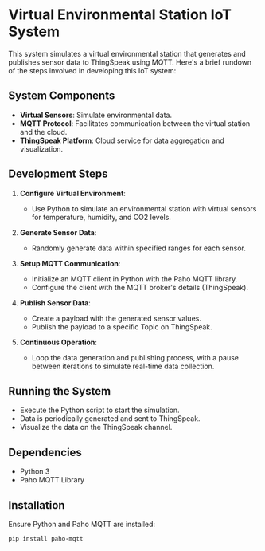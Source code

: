 # Virtual Environmental Station IoT System

This system simulates a virtual environmental station that generates and publishes sensor data to ThingSpeak using MQTT. Here's a brief rundown of the steps involved in developing this IoT system:

## System Components
- **Virtual Sensors**: Simulate environmental data.
- **MQTT Protocol**: Facilitates communication between the virtual station and the cloud.
- **ThingSpeak Platform**: Cloud service for data aggregation and visualization.

## Development Steps

1. **Configure Virtual Environment**:
   - Use Python to simulate an environmental station with virtual sensors for temperature, humidity, and CO2 levels.

2. **Generate Sensor Data**:
   - Randomly generate data within specified ranges for each sensor.

3. **Setup MQTT Communication**:
   - Initialize an MQTT client in Python with the Paho MQTT library.
   - Configure the client with the MQTT broker's details (ThingSpeak).

4. **Publish Sensor Data**:
   - Create a payload with the generated sensor values.
   - Publish the payload to a specific Topic on ThingSpeak.

5. **Continuous Operation**:
   - Loop the data generation and publishing process, with a pause between iterations to simulate real-time data collection.

## Running the System
- Execute the Python script to start the simulation.
- Data is periodically generated and sent to ThingSpeak.
- Visualize the data on the ThingSpeak channel.

## Dependencies
- Python 3
- Paho MQTT Library

## Installation
Ensure Python and Paho MQTT are installed:
```bash
pip install paho-mqtt
